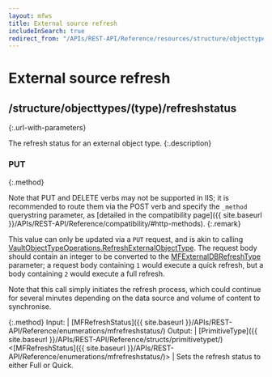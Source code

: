 ```yaml
---
layout: mfws
title: External source refresh
includeInSearch: true
redirect_from: "/APIs/REST-API/Reference/resources/structure/objecttypes/type/refreshstatus.html"
---
```


# External source refresh

## /structure/objecttypes/(type)/refreshstatus
{:.url-with-parameters}

The refresh status for an external object type. 
{:.description}

### PUT
{:.method}

Note that PUT and DELETE verbs may not be supported in IIS; it is recommended to route them via the POST verb and specify the `_method` querystring parameter, as [detailed in the compatibility page]({{ site.baseurl }}/APIs/REST-API/Reference/compatibility/#http-methods).
{:.remark}

This value can only be updated via a `PUT` request, and is akin to calling [VaultObjectTypeOperations.RefreshExternalObjectType](https://www.m-files.com/api/documentation/index.html#MFilesAPI~VaultObjectTypeOperations~RefreshExternalObjectType.html).  The request body should contain an integer to be converted to the [MFExternalDBRefreshType](https://www.m-files.com/api/documentation/index.html#MFilesAPI~MFExternalDBRefreshType.html) parameter; a request body containing `1` would execute a quick refresh, but a body containing `2` would execute a full refresh.

Note that this call simply initiates the refresh process, which could continue for several minutes depending on the data source and volume of content to synchronise.

{:.method}
Input: | [MFRefreshStatus]({{ site.baseurl }}/APIs/REST-API/Reference/enumerations/mfrefreshstatus/)
Output: | [PrimitiveType]({{ site.baseurl }}/APIs/REST-API/Reference/structs/primitivetypet/)<[MFRefreshStatus]({{ site.baseurl }}/APIs/REST-API/Reference/enumerations/mfrefreshstatus/)>
| Sets the refresh status to either Full or Quick.